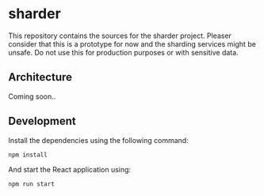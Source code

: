 # sharder

This repository contains the sources for the sharder project.
Pleaser consider that this is a prototype for now and the sharding services might be unsafe.
Do not use this for production purposes or with sensitive data.

## Architecture

Coming soon..

## Development

Install the dependencies using the following command:
```shell
npm install
```

And start the React application using:
```shell
npm run start
```
